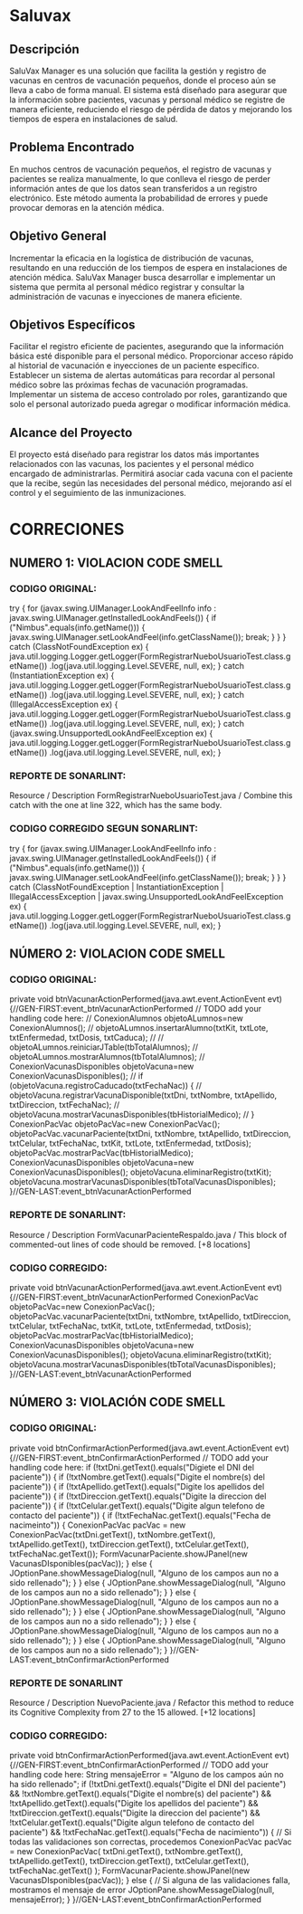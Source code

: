# Saluvax
## Descripción
SaluVax Manager es una solución que facilita la gestión y registro de vacunas en centros de vacunación pequeños, donde el proceso aún se lleva a cabo de forma manual. El sistema está diseñado para asegurar que la información sobre pacientes, vacunas y personal médico se registre de manera eficiente, reduciendo el riesgo de pérdida de datos y mejorando los tiempos de espera en instalaciones de salud.

## Problema Encontrado
En muchos centros de vacunación pequeños, el registro de vacunas y pacientes se realiza manualmente, lo que conlleva el riesgo de perder información antes de que los datos sean transferidos a un registro electrónico. Este método aumenta la probabilidad de errores y puede provocar demoras en la atención médica.

## Objetivo General
Incrementar la eficacia en la logística de distribución de vacunas, resultando en una reducción de los tiempos de espera en instalaciones de atención médica. SaluVax Manager busca desarrollar e implementar un sistema que permita al personal médico registrar y consultar la administración de vacunas e inyecciones de manera eficiente.

## Objetivos Específicos
Facilitar el registro eficiente de pacientes, asegurando que la información básica esté disponible para el personal médico.
Proporcionar acceso rápido al historial de vacunación e inyecciones de un paciente específico.
Establecer un sistema de alertas automáticas para recordar al personal médico sobre las próximas fechas de vacunación programadas.
Implementar un sistema de acceso controlado por roles, garantizando que solo el personal autorizado pueda agregar o modificar información médica.

## Alcance del Proyecto
El proyecto está diseñado para registrar los datos más importantes relacionados con las vacunas, los pacientes y el personal médico encargado de administrarlas. Permitirá asociar cada vacuna con el paciente que la recibe, según las necesidades del personal médico, mejorando así el control y el seguimiento de las inmunizaciones.

# CORRECIONES
## NUMERO 1: VIOLACION CODE SMELL

### CODIGO ORIGINAL: 

try {
            for (javax.swing.UIManager.LookAndFeelInfo info : javax.swing.UIManager.getInstalledLookAndFeels()) {
                if ("Nimbus".equals(info.getName())) {
                    javax.swing.UIManager.setLookAndFeel(info.getClassName());
                    break;
                }
            }
        } catch (ClassNotFoundException ex) {
            java.util.logging.Logger.getLogger(FormRegistrarNueboUsuarioTest.class.getName())
                    .log(java.util.logging.Level.SEVERE, null, ex);
        } catch (InstantiationException ex) {
            java.util.logging.Logger.getLogger(FormRegistrarNueboUsuarioTest.class.getName())
                    .log(java.util.logging.Level.SEVERE, null, ex);
        } catch (IllegalAccessException ex) {
            java.util.logging.Logger.getLogger(FormRegistrarNueboUsuarioTest.class.getName())
                    .log(java.util.logging.Level.SEVERE, null, ex);
        } catch (javax.swing.UnsupportedLookAndFeelException ex) {
            java.util.logging.Logger.getLogger(FormRegistrarNueboUsuarioTest.class.getName())
                    .log(java.util.logging.Level.SEVERE, null, ex);
        }
### REPORTE DE SONARLINT:
Resource	/	Description
FormRegistrarNueboUsuarioTest.java	/	Combine this catch with the one at line 322, which has the same body.


### CODIGO CORREGIDO SEGUN SONARLINT:
try {
            for (javax.swing.UIManager.LookAndFeelInfo info : javax.swing.UIManager.getInstalledLookAndFeels()) {
                if ("Nimbus".equals(info.getName())) {
                    javax.swing.UIManager.setLookAndFeel(info.getClassName());
                    break;
                }
            }
        } catch (ClassNotFoundException | InstantiationException | IllegalAccessException | javax.swing.UnsupportedLookAndFeelException ex) {
            java.util.logging.Logger.getLogger(FormRegistrarNueboUsuarioTest.class.getName())
                    .log(java.util.logging.Level.SEVERE, null, ex);
        }   

## NÚMERO 2: VIOLACION CODE SMELL

### CODIGO ORIGINAL:
private void btnVacunarActionPerformed(java.awt.event.ActionEvent evt) {//GEN-FIRST:event_btnVacunarActionPerformed
        // TODO add your handling code here:
        //        ConexionAlumnos objetoALumnos=new ConexionAlumnos();
        //        objetoALumnos.insertarAlumno(txtKit, txtLote, txtEnfermedad, txtDosis, txtCaduca);
        //        //        objetoALumnos.reiniciarJTable(tbTotalAlumnos);
        //        objetoALumnos.mostrarAlumnos(tbTotalAlumnos);
//        ConexionVacunasDisponibles objetoVacuna=new ConexionVacunasDisponibles();
//        if (objetoVacuna.registroCaducado(txtFechaNac)) {
//            objetoVacuna.registrarVacunaDisponible(txtDni, txtNombre, txtApellido, txtDireccion, txtFechaNac);
//            objetoVacuna.mostrarVacunasDisponibles(tbHistorialMedico);
//        }
        ConexionPacVac objetoPacVac=new ConexionPacVac();
        objetoPacVac.vacunarPaciente(txtDni, txtNombre, txtApellido, txtDireccion, txtCelular, txtFechaNac, txtKit, txtLote, txtEnfermedad, txtDosis);
        objetoPacVac.mostrarPacVac(tbHistorialMedico);
        ConexionVacunasDisponibles objetoVacuna=new ConexionVacunasDisponibles();
        objetoVacuna.eliminarRegistro(txtKit);
        objetoVacuna.mostrarVacunasDisponibles(tbTotalVacunasDisponibles);
    }//GEN-LAST:event_btnVacunarActionPerformed
    
### REPORTE DE SONARLINT:
Resource /	Description
FormVacunarPacienteRespaldo.java /	This block of commented-out lines of code should be removed. [+8 locations]

### CODIGO CORREGIDO:
 private void btnVacunarActionPerformed(java.awt.event.ActionEvent evt) {//GEN-FIRST:event_btnVacunarActionPerformed
        ConexionPacVac objetoPacVac=new ConexionPacVac();
        objetoPacVac.vacunarPaciente(txtDni, txtNombre, txtApellido, txtDireccion, txtCelular, txtFechaNac, txtKit, txtLote, txtEnfermedad, txtDosis);
        objetoPacVac.mostrarPacVac(tbHistorialMedico);
        ConexionVacunasDisponibles objetoVacuna=new ConexionVacunasDisponibles();
        objetoVacuna.eliminarRegistro(txtKit);
        objetoVacuna.mostrarVacunasDisponibles(tbTotalVacunasDisponibles);
    }//GEN-LAST:event_btnVacunarActionPerformed
    
## NÚMERO 3: VIOLACIÓN CODE SMELL

### CODIGO ORIGINAL:
   private void btnConfirmarActionPerformed(java.awt.event.ActionEvent evt) {//GEN-FIRST:event_btnConfirmarActionPerformed
        // TODO add your handling code here:
        if (!txtDni.getText().equals("Digiete el DNI del paciente")) {
            if (!txtNombre.getText().equals("Digite el nombre(s) del paciente")) {
                if (!txtApellido.getText().equals("Digite los apellidos del paciente")) {
                    if (!txtDireccion.getText().equals("Digite la direccion del paciente")) {
                        if (!txtCelular.getText().equals("Digite algun telefono de contacto del paciente")) {
                            if (!txtFechaNac.getText().equals("Fecha de nacimeinto")) {
                                ConexionPacVac pacVac = new ConexionPacVac(txtDni.getText(), txtNombre.getText(),
                                        txtApellido.getText(), txtDireccion.getText(), txtCelular.getText(),
                                        txtFechaNac.getText());
                                FormVacunarPaciente.showJPanel(new VacunasDIsponibles(pacVac));
                            } else {
                                JOptionPane.showMessageDialog(null, "Alguno de los campos aun no a sido rellenado");
                            }
                        } else {
                            JOptionPane.showMessageDialog(null, "Alguno de los campos aun no a sido rellenado");
                        }
                    } else {
                        JOptionPane.showMessageDialog(null, "Alguno de los campos aun no a sido rellenado");
                    }
                } else {
                    JOptionPane.showMessageDialog(null, "Alguno de los campos aun no a sido rellenado");
                }
            } else {
                JOptionPane.showMessageDialog(null, "Alguno de los campos aun no a sido rellenado");
            }
        } else {
            JOptionPane.showMessageDialog(null, "Alguno de los campos aun no a sido rellenado");
        }
    }//GEN-LAST:event_btnConfirmarActionPerformed
    
### REPORTE DE SONARLINT
Resource	/	Description
NuevoPaciente.java	/ Refactor this method to reduce its Cognitive Complexity from 27 to the 15 allowed. [+12 locations]

### CODIGO CORREGIDO:
  
 private void btnConfirmarActionPerformed(java.awt.event.ActionEvent evt) {//GEN-FIRST:event_btnConfirmarActionPerformed
    // TODO add your handling code here:
    String mensajeError = "Alguno de los campos aún no ha sido rellenado";
    if (!txtDni.getText().equals("Digite el DNI del paciente") &&
        !txtNombre.getText().equals("Digite el nombre(s) del paciente") &&
        !txtApellido.getText().equals("Digite los apellidos del paciente") &&
        !txtDireccion.getText().equals("Digite la direccion del paciente") &&
        !txtCelular.getText().equals("Digite algun telefono de contacto del paciente") &&
        !txtFechaNac.getText().equals("Fecha de nacimiento")) {
        // Si todas las validaciones son correctas, procedemos
        ConexionPacVac pacVac = new ConexionPacVac(
            txtDni.getText(),
            txtNombre.getText(),
            txtApellido.getText(),
            txtDireccion.getText(),
            txtCelular.getText(),
            txtFechaNac.getText()
        );
        FormVacunarPaciente.showJPanel(new VacunasDIsponibles(pacVac));
    } else {
        // Si alguna de las validaciones falla, mostramos el mensaje de error
        JOptionPane.showMessageDialog(null, mensajeError);
    }
}//GEN-LAST:event_btnConfirmarActionPerformed


